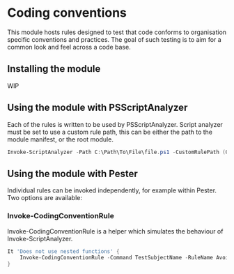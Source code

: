 # Coding conventions

This module hosts rules designed to test that code conforms to organisation specific conventions and practices. The goal of such testing is to aim for a common look and feel across a code base.

## Installing the module

WIP

## Using the module with PSScriptAnalyzer

Each of the rules is written to be used by PSScriptAnalyzer. Script analyzer must be set to use a custom rule path, this can be either the path to the module manifest, or the root module.
```powershell
Invoke-ScriptAnalyzer -Path C:\Path\To\File\file.ps1 -CustomRulePath (Get-CodingConventionModulePath)
```
## Using the module with Pester

Individual rules can be invoked independently, for example within Pester. Two options are available:

### Invoke-CodingConventionRule

Invoke-CodingConventionRule is a helper which simulates the behaviour of Invoke-ScriptAnalyzer.

```powershell
It 'Does not use nested functions' {
    Invoke-CodingConventionRule -Command TestSubjectName -RuleName AvoidNestedFunctions | Should -BeNullOrEmpty
}
```
